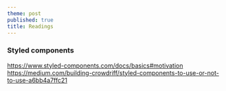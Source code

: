 ```yaml
---
theme: post
published: true
title: Readings
---
```

### Styled components
https://www.styled-components.com/docs/basics#motivation
https://medium.com/building-crowdriff/styled-components-to-use-or-not-to-use-a6bb4a7ffc21
